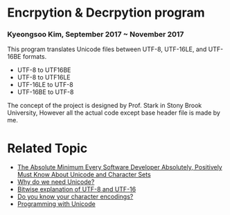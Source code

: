 # Encrpytion & Decrpytion program
### Kyeongsoo Kim, September 2017 ~ November 2017



This program translates Unicode files between UTF-8, UTF-16LE, and UTF-16BE formats.

- UTF-8 to UTF16BE
- UTF-8 to UTF16LE
- UTF-16LE to UTF-8
- UTF-16BE to UTF-8

 The concept of the project is designed by Prof. Stark in Stony Brook University, However all the actual code except base header file is made by me.



# Related Topic



- [The Absolute Minimum Every Software Developer Absolutely, Positively Must Know About Unicode and Character Sets](http://www.joelonsoftware.com/articles/Unicode.html)
- [Why do we need Unicode?](http://stackoverflow.com/a/15128103)
- [Bitwise explanation of UTF-8 and UTF-16](http://rudhar.com/lingtics/uniclnku.htm)
- [Do you know your character encodings?](http://www.sitepoint.com/do-you-know-your-character-encodings/)
- [Programming with Unicode](http://unicodebook.readthedocs.org/unicode_encodings.html)

